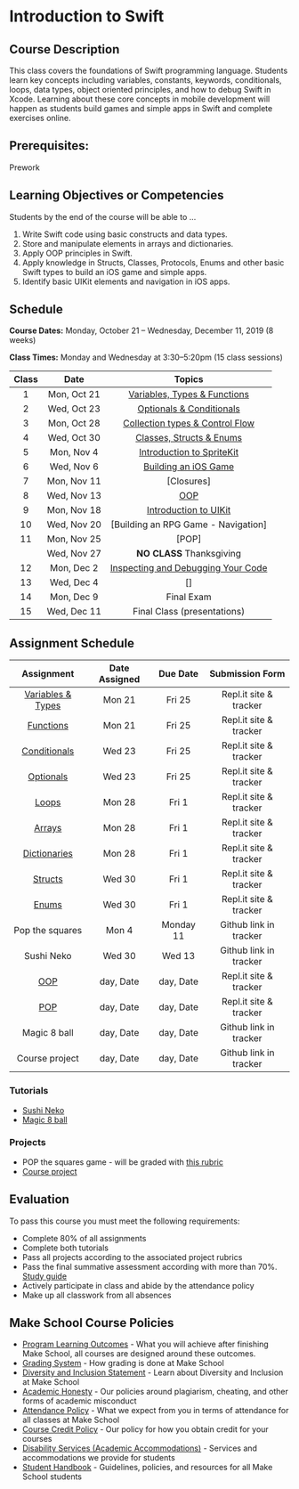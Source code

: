 # Introduction to Swift

## Course Description

This class covers the foundations of Swift programming language. Students learn key concepts including variables, constants, keywords, conditionals, loops, data types, object oriented principles, and how to debug Swift in Xcode. Learning about these core concepts in mobile development will happen as students build games and simple apps in Swift and complete exercises online.

## Prerequisites:

Prework <br>

## Learning Objectives or Competencies

Students by the end of the course will be able to ...

1. Write Swift code using basic constructs and data types.
1. Store and manipulate elements in arrays and dictionaries.
1. Apply OOP principles in Swift.
1. Apply knowledge in Structs, Classes, Protocols, Enums and other basic Swift types to build an iOS game and simple apps.
1. Identify basic UIKit elements and navigation in iOS apps.

## Schedule

**Course Dates:** Monday, October 21 – Wednesday, December 11, 2019 (8 weeks)

**Class Times:** Monday and Wednesday at 3:30–5:20pm (15 class sessions)

| Class |          Date          |                 Topics                  |
|:-----:|:----------------------:|:---------------------------------------:|
|  1    |   Mon, Oct 21    | [Variables, Types & Functions]       |
|  2    |   Wed, Oct 23    | [Optionals & Conditionals]           |
|  3    |   Mon, Oct 28    | [Collection types & Control Flow]    |
|  4    |   Wed, Oct 30    | [Classes, Structs & Enums]           |
|  5    |   Mon, Nov 4     | [Introduction to SpriteKit]          |
|  6    |   Wed, Nov 6     | [Building an iOS Game]               |
|  7    |   Mon, Nov 11    | [Closures]                           |
|  8    |   Wed, Nov 13	   | [OOP]                                |
|  9    |   Mon, Nov 18    | [Introduction to UIKit]              |
|  10   |   Wed, Nov 20    | [Building an RPG Game - Navigation]  |
|  11   |   Mon, Nov 25    | [POP]                                |
|       |   Wed, Nov 27    | **NO CLASS** Thanksgiving            |
|  12   |   Mon, Dec 2     | [Inspecting and Debugging Your Code] |
|  13   |   Wed, Dec 4     | []                                   |
|  14   |   Mon, Dec 9	   | Final Exam                           |
|  15   |   Wed, Dec 11    | Final Class (presentations)          |

[Variables, Types & Functions]: Lessons/01-Variables-Types-&-Functions/README.md
[Optionals & Conditionals]: Lessons/02-Optionals-&-Conditionals/README.md
[Collection types & Control Flow]: Lessons/03-Arrays-Loops-Dictionaries/README.md
[Classes, Structs & Enums]: Lessons/04-Classes-Structs-Enums/README.md
[Introduction to SpriteKit]: Lessons/05-Introduction-to-SpriteKit/README.md
[Building an iOS Game]: Lessons/06-Building-an-iOS-Game/README.md
[Building an iOS Game Pt.2]: Lessons/07-Building-an-iOS-Game-Part-2/README.md
[OOP]: Lessons/08-Introduction-To-OOP-In-Games/README.md
[Building an RPG Game]: Lessons/09-OOP-in-Games-Structs-&-Protocols/README.md
[More on OOP]: Lessons/10-Build-an-RPG-Game/README.md
[Introduction to UIKit]: Lessons/11-Introduction-to-iOS-App-Development-and-UIKit/README.md
[Inspecting and Debugging Your Code]: Lessons/13-Inspecting-And-Debugging-Your-Code/README.md

## Assignment Schedule

|            Assignment                 | Date Assigned |   Due Date   |            Submission Form           |
|:-------------------------------------:|:-------------:|:------------:|:------------------------------------:|
| [Variables & Types](https://repl.it/classroom/invite/YcFKUQ4)    | Mon 21 | Fri 25 | Repl.it site & tracker |
| [Functions](https://repl.it/classroom/invite/ghUSdYG)            | Mon 21 | Fri 25 | Repl.it site & tracker |
| [Conditionals](https://repl.it/classroom/invite/YcGNSq7)         | Wed 23 | Fri 25 | Repl.it site & tracker |
| [Optionals](https://repl.it/classroom/invite/YhH356u)            | Wed 23 | Fri 25 | Repl.it site & tracker |
| [Loops](https://repl.it/classroom/invite/YcITQAd)                | Mon 28 | Fri 1  | Repl.it site & tracker |
| [Arrays](https://repl.it/classroom/invite/YcJWOag)               | Mon 28 | Fri 1  | Repl.it site & tracker |
| [Dictionaries](https://repl.it/classroom/invite/0J90Ejp)         | Mon 28 | Fri 1  | Repl.it site & tracker |
| [Structs](https://repl.it/classroom/invite/YcKZNKj)              | Wed 30 | Fri 1  | Repl.it site & tracker |
| [Enums](https://repl.it/classroom/invite/YcL2Lkm)                | Wed 30 | Fri 1  | Repl.it site & tracker |
| Pop the squares                                                  | Mon 4 | Monday 11 | Github link in tracker |
| Sushi Neko                                                       | Wed 30 | Wed 13 | Github link in tracker |
| [OOP](https://repl.it/classroom/invite/ZpclEej)                  | day, Date | day, Date | Repl.it site & tracker |
| [POP](https://repl.it/classroom/invite/0FruFZO)                  | day, Date | day, Date | Repl.it site & tracker |
| Magic 8 ball                                                     | day, Date | day, Date | Github link in tracker |
| Course project                                                   | day, Date | day, Date | Github link in tracker |

### Tutorials

- [Sushi Neko](https://www.makeschool.com/academy/track/learn-to-clone-timberman-with-spritekit-and-swift-4)
- [Magic 8 ball](https://www.makeschool.com/academy/track/learn-how-to-build-apps--magic-8-ball)

### Projects

- POP the squares game - will be graded with [this rubric](https://www.makeschool.com/rubrics/UnVicmljLTg5)
- [Course project](Assignments/FinalProject.md)
<!--- - Independent project. [Rubric](https://docs.google.com/document/d/1vEAeNCwbG9OHmLzYCuV2VzmG0aC2VQdDLoypzXdALj4/edit?usp=sharing) --->

## Evaluation

To pass this course you must meet the following requirements:

- Complete 80% of all assignments
- Complete both tutorials
- Pass all projects according to the associated project rubrics
- Pass the final summative assessment according with more than 70%. [Study guide](ADD_STUDY_GUIDE_LNK)
- Actively participate in class and abide by the attendance policy
- Make up all classwork from all absences

## Make School Course Policies

- [Program Learning Outcomes](https://make.sc/program-learning-outcomes) - What you will achieve after finishing Make School, all courses are designed around these outcomes.
- [Grading System](https://make.sc/grading-system) - How grading is done at Make School
- [Diversity and Inclusion Statement](https://make.sc/diversity-and-inclusion-statement) - Learn about Diversity and Inclusion at Make School
- [Academic Honesty](https://make.sc/academic-honesty-policy) - Our policies around plagiarism, cheating, and other forms of academic misconduct
- [Attendance Policy](https://make.sc/attendance-policy) - What we expect from you in terms of attendance for all classes at Make School
- [Course Credit Policy](https://make.sc/course-credit-policy) - Our policy for how you obtain credit for your courses
- [Disability Services (Academic Accommodations)](https://make.sc/disability-services) - Services and accommodations we provide for students
- [Student Handbook](https://make.sc/student-handbook) - Guidelines, policies, and resources for all Make School students
